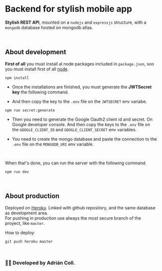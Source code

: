 # Backend for stylish mobile app

**Stylish REST API**, mounted on a `nodejs` and `expressjs` structure, with a `mongodb` database hosted on mongodb atlas.

<br>

## About development

**First of all** you must install al node packages included in `package.json`, soo you must install first of all <a href="https://nodejs.org/es/download/">node</a>.

```
npm install
```

+ Once the installations are finished, you must generate the **JWTSecret key** the following command.

+ And then copy the key to the `.env` file on the `JWTSECRET` env variabe.
```
npm run secret:generate
```

+ Then you need to generate the Google Oauth2 client id and secret. On Google developer console. And then copy the keys to the `.env` file on the `GOOGLE_CLIENT_ID` and `GOOGLE_CLIENT_SECRET` env variables.

+ You need to create the mongo database and paste the connection to the `.env` file on the `MONGODB_URI` env variable.

<br>

When that's done, you can run the server with the following command.

```
npm run dev
```

<br>

## About production 

Deployed on <a href="https://stylish-backend.herokuapp.com/">Heroku</a>.
Linked with github repository, and the same database as development area.\
For pushing in production use always the most secure branch of the proyect, like `master`.

How to deploy:
```
git push heroku master
```

<br>

### 👨‍💻 Developed by Adrián Coll. 
